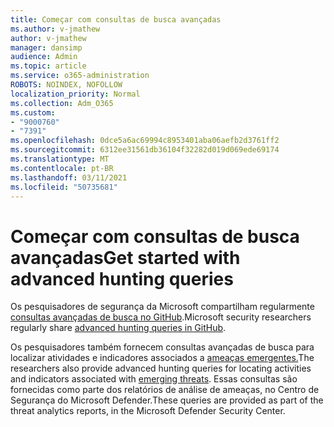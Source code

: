 ```yaml
---
title: Começar com consultas de busca avançadas
ms.author: v-jmathew
author: v-jmathew
manager: dansimp
audience: Admin
ms.topic: article
ms.service: o365-administration
ROBOTS: NOINDEX, NOFOLLOW
localization_priority: Normal
ms.collection: Adm_O365
ms.custom:
- "9000760"
- "7391"
ms.openlocfilehash: 0dce5a6ac69994c8953401aba06aefb2d3761ff2
ms.sourcegitcommit: 6312ee31561db36104f32282d019d069ede69174
ms.translationtype: MT
ms.contentlocale: pt-BR
ms.lasthandoff: 03/11/2021
ms.locfileid: "50735681"
---
```

# <a name="get-started-with-advanced-hunting-queries"></a><span data-ttu-id="b22af-102">Começar com consultas de busca avançadas</span><span class="sxs-lookup"><span data-stu-id="b22af-102">Get started with advanced hunting queries</span></span>

<span data-ttu-id="b22af-103">Os pesquisadores de segurança da Microsoft compartilham regularmente [consultas avançadas de busca no GitHub](https://go.microsoft.com/fwlink/?linkid=2144624).</span><span class="sxs-lookup"><span data-stu-id="b22af-103">Microsoft security researchers regularly share [advanced hunting queries in GitHub](https://go.microsoft.com/fwlink/?linkid=2144624).</span></span>

<span data-ttu-id="b22af-104">Os pesquisadores também fornecem consultas avançadas de busca para localizar atividades e indicadores associados a [ameaças emergentes.](https://go.microsoft.com/fwlink/?linkid=2145808)</span><span class="sxs-lookup"><span data-stu-id="b22af-104">The researchers also provide advanced hunting queries for locating activities and indicators associated with [emerging threats](https://go.microsoft.com/fwlink/?linkid=2145808).</span></span> <span data-ttu-id="b22af-105">Essas consultas são fornecidas como parte dos relatórios de análise de ameaças, no Centro de Segurança do Microsoft Defender.</span><span class="sxs-lookup"><span data-stu-id="b22af-105">These queries are provided as part of the threat analytics reports, in the Microsoft Defender Security Center.</span></span>
